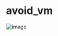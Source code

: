 # avoid_vm
![image](https://github.com/cubejun/avoid_vm/assets/133946040/9689417b-f1fb-4af3-9b53-d1f0e80146ce)
